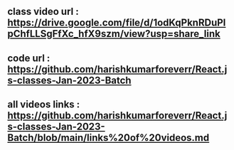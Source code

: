 ## class video url : https://drive.google.com/file/d/1odKqPknRDuPIpChfLLSgFfXc_hfX9szm/view?usp=share_link

## code url : https://github.com/harishkumarforeverr/React.js-classes-Jan-2023-Batch

## all videos links : https://github.com/harishkumarforeverr/React.js-classes-Jan-2023-Batch/blob/main/links%20of%20videos.md